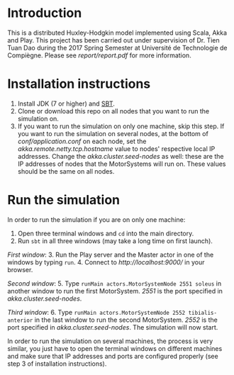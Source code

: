 # Introduction
This is a distributed Huxley-Hodgkin model implemented using Scala, Akka and Play. This project has been carried out under supervision of Dr. Tien Tuan Dao during the 2017 Spring Semester at Université de Technologie de Compiègne. Please see *report/report.pdf* for more information.

# Installation instructions
1. Install JDK (7 or higher) and [SBT](http://www.scala-sbt.org/0.13/docs/Setup.html).
2. Clone or download this repo on all nodes that you want to run the simulation on.
3. If you want to run the simulation on only one machine, skip this step. If you want to run the simulation on several nodes, at the bottom of *conf/application.conf* on each node, set the *akka.remote.netty.tcp.hostname* value to nodes' respective local IP addresses. Change the *akka.cluster.seed-nodes* as well: these are the IP addresses of nodes that the MotorSystems will run on. These values should be the same on all nodes.

# Run the simulation
In order to run the simulation if you are on only one machine:
1. Open three terminal windows and `cd` into the main directory.
2. Run `sbt` in all three windows (may take a long time on first launch).

*First window*:
3. Run the Play server and the Master actor in one of the windows by typing `run`.
4. Connect to *http://localhost:9000/* in your browser.

*Second window*:
5. Type `runMain actors.MotorSystemNode 2551 soleus` in another window to run the first MotorSystem. *2551* is the port specified in *akka.cluster.seed-nodes*.

*Third window*:
6. Type `runMain actors.MotorSystemNode 2552 tibialis-anterior` in the last window to run the second MotorSystem. *2552* is the port specified in *akka.cluster.seed-nodes*. The simulation will now start.

In order to run the simulation on several machines, the process is very similar, you just have to open the terminal windows on different machines and make sure that IP addresses and ports are configured properly (see step 3 of installation instructions).
